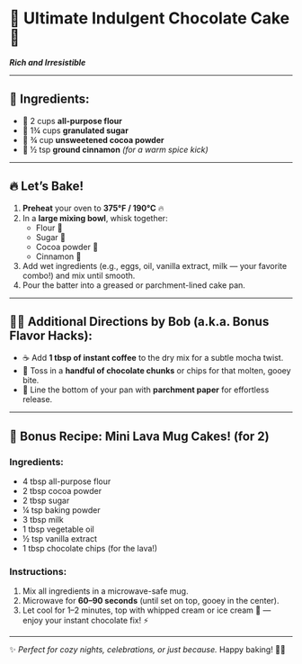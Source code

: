 # 🍰 Ultimate Indulgent Chocolate Cake 🍫
_**Rich and Irresistible**_

---

## 🧺 Ingredients:
- 🥣 2 cups **all-purpose flour**
- 🍚 1¾ cups **granulated sugar**
- 🍫 ¾ cup **unsweetened cocoa powder**
- 🌰 ½ tsp **ground cinnamon** _(for a warm spice kick)_

---

## 🔥 Let’s Bake!

1. **Preheat** your oven to **375°F / 190°C** 🔥
2. In a **large mixing bowl**, whisk together:
    - Flour 🥣
    - Sugar 🍚
    - Cocoa powder 🍫
    - Cinnamon 🌰
3. Add wet ingredients (e.g., eggs, oil, vanilla extract, milk — your favorite combo!) and mix until smooth.
4. Pour the batter into a greased or parchment-lined cake pan.

---

## 👨‍🍳 Additional Directions by Bob (a.k.a. Bonus Flavor Hacks):

- ☕ Add **1 tbsp of instant coffee** to the dry mix for a subtle mocha twist.
- 🍫 Toss in a **handful of chocolate chunks** or chips for that molten, gooey bite.
- 📜 Line the bottom of your pan with **parchment paper** for effortless release.

---

## 🧁 Bonus Recipe: Mini Lava Mug Cakes! (for 2)

### Ingredients:
- 4 tbsp all-purpose flour
- 2 tbsp cocoa powder
- 2 tbsp sugar
- ¼ tsp baking powder
- 3 tbsp milk
- 1 tbsp vegetable oil
- ½ tsp vanilla extract
- 1 tbsp chocolate chips (for the lava!)

### Instructions:
1. Mix all ingredients in a microwave-safe mug.
2. Microwave for **60–90 seconds** (until set on top, gooey in the center).
3. Let cool for 1–2 minutes, top with whipped cream or ice cream 🍨 — enjoy your instant chocolate fix! ⚡

---

✨ _Perfect for cozy nights, celebrations, or just because._ Happy baking! 🍫🧁